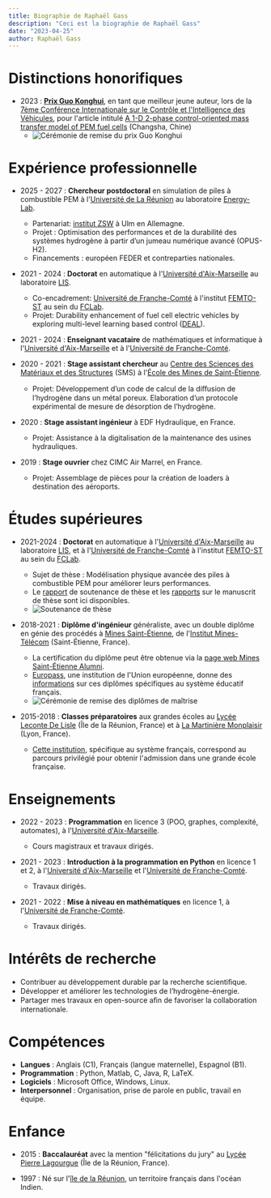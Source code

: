 ```yaml
---
title: Biographie de Raphaël Gass
description: "Ceci est la biographie de Raphaël Gass"
date: "2023-04-25"
author: Raphaël Gass
---
```


# Distinctions honorifiques

- 2023 : **[Prix Guo Konghui](https://gassraphael.github.io/resources/Guo_Konghui_award.pdf)**, en tant que meilleur jeune auteur, lors de la [7ème Conférence Internationale sur le Contrôle et l'Intelligence des Véhicules](http://www.ascl.jlu.edu.cn/vci/cvci2023.htm), pour l'article intitulé [A 1-D 2-phase control-oriented mass transfer model of PEM fuel cells](https://ieeexplore.ieee.org/document/10397331) (Changsha, Chine)
	- ![Cérémonie de remise du prix Guo Konghui](https://gassraphael.github.io/resources/Guo_Konghui_award_ceremony.jpg)
	
# Expérience professionnelle

- 2025 - 2027 : **Chercheur postdoctoral** en simulation de piles à combustible PEM à l'[Université de La Réunion](https://www.univ-reunion.fr/) au laboratoire [Energy-Lab](https://www.energylab.re/).  
   - Partenariat: [institut ZSW](https://www.zsw-bw.de/) à Ulm en Allemagne. 
   - Projet : Optimisation des performances et de la durabilité des systèmes hydrogène à partir
d’un jumeau numérique avancé (OPUS-H2).
   - Financements : européen FEDER et contreparties nationales.
  
- 2021 - 2024 : **Doctorat** en automatique à l'[Université d'Aix-Marseille](https://www.univ-amu.fr/) au laboratoire [LIS](https://www.lis-lab.fr/).
	- Co-encadrement: [Université de Franche-Comté](https://www.univ-fcomte.fr/) à l'institut [FEMTO-ST](https://www.femto-st.fr/en) au sein du [FCLab](https://www.fclab.fr/).
	- Projet: Durability enhancement of fuel cell electric vehicles by exploring multi-level learning based control ([DEAL](https://deal.lis-lab.fr/)).
    
- 2021 - 2024 : **Enseignant vacataire** de mathématiques et informatique à l'[Université d'Aix-Marseille](https://www.univ-amu.fr/) et à l'[Université de Franche-Comté](https://www.univ-fcomte.fr/).

- 2020 - 2021 : **Stage assistant chercheur** au [Centre des Sciences des Matériaux et des Structures](https://www.mines-stetienne.fr/recherche/centres-et-departements/sciences-des-materiaux-et-des-structures/) (SMS) à l'[École des Mines de Saint-Étienne](https://www.mines-stetienne.fr/).
	- Projet: Développement d’un code de calcul de la diﬀusion de l’hydrogène dans un métal poreux. Elaboration d’un protocole expérimental de mesure de désorption de l’hydrogène.

- 2020 : **Stage assistant ingénieur** à EDF Hydraulique, en France.
	- Projet: Assistance à la digitalisation de la maintenance des usines hydrauliques.

- 2019 : **Stage ouvrier** chez CIMC Air Marrel, en France.
	- Projet: Assemblage de pièces pour la création de loaders à destination des aéroports.

# Études supérieures

- 2021-2024 : **Doctorat** en automatique à l'[Université d'Aix-Marseille](https://www.univ-amu.fr/) au laboratoire [LIS](https://www.lis-lab.fr/), et à l'[Université de Franche-Comté](https://www.univ-fcomte.fr/) à l'institut [FEMTO-ST](https://www.femto-st.fr/en) au sein du [FCLab](https://www.fclab.fr/).
	- Sujet de thèse : Modélisation physique avancée des piles à combustible PEM pour améliorer leurs performances.
	- Le [rapport](https://gassraphael.github.io/resources/Defense_report.pdf) de soutenance de thèse et les [rapports](https://gassraphael.github.io/resources/Merged_reports.pdf) sur le manuscrit de thèse sont ici disponibles.
	- ![Soutenance de thèse](https://gassraphael.github.io/resources/Thesis_defense.jpg)

- 2018-2021 : **Diplôme d'ingénieur** généraliste, avec un double diplôme en génie des procédés à [Mines Saint-Étienne](https://www.mines-stetienne.fr/), de l'[Institut Mines-Télécom](https://www.imt.fr/) (Saint-Étienne, France).
	- La certification du diplôme peut être obtenue via la [page web Mines Saint-Étienne Alumni](https://mines-saint-etienne.org/fr/addressbook/fullsearch/index).
	- [Europass](https://europass.europa.eu/fr), une institution de l'Union européenne, donne des [informations](https://gassraphael.github.io/resources/Europass_informations.pdf) sur ces diplômes spécifiques au système éducatif français.
	- ![Cérémonie de remise des diplômes de maîtrise](https://gassraphael.github.io/resources/Master_degree_ceremony.JPG)
	
- 2015-2018 : **Classes préparatoires** aux grandes écoles au [Lycée Leconte De Lisle](https://etab.ac-reunion.fr/lyc-leconte-de-lisle/) (Île de la Réunion, France) et à [La Martinière Monplaisir](https://martiniere-monplaisir.ent.auvergnerhonealpes.fr/) (Lyon, France).
	- [Cette institution](https://en.wikipedia.org/wiki/Classe_pr%C3%A9paratoire_aux_grandes_%C3%A9coles), spécifique au système français, correspond au parcours privilégié pour obtenir l'admission dans une grande école française.
	
# Enseignements

- 2022 - 2023 : **Programmation** en licence 3 (POO, graphes, complexité, automates), à l'[Université d'Aix-Marseille](https://www.univ-amu.fr/). 
	- Cours magistraux et travaux dirigés.

- 2021 - 2023 : **Introduction à la programmation en Python** en licence 1 et 2, à l'[Université d'Aix-Marseille](https://www.univ-amu.fr/) et l'[Université de Franche-Comté](https://www.univ-fcomte.fr/). 
	- Travaux dirigés.

- 2021 - 2022 : **Mise à niveau en mathématiques** en licence 1, à l'[Université de Franche-Comté](https://www.univ-fcomte.fr/). 
	- Travaux dirigés.

# Intérêts de recherche

- Contribuer au développement durable par la recherche scientiﬁque.
- Développer et améliorer les technologies de l’hydrogène-énergie.
- Partager mes travaux en open-source aﬁn de favoriser la collaboration internationale.

# Compétences

- **Langues** : Anglais (C1), Français (langue maternelle), Espagnol (B1).
- **Programmation** : Python, Matlab, C, Java, R, LaTeX.
- **Logiciels** : Microsoft Office, Windows, Linux.
- **Interpersonnel** : Organisation, prise de parole en public, travail en équipe.

# Enfance

- 2015 : **Baccalauréat** avec la mention "félicitations du jury" au [Lycée Pierre Lagourgue](https://etab.ac-reunion.fr/lyc-pierre-lagourgue/) (Île de la Réunion, France).

- 1997 : Né sur l'[île de la Réunion](https://en.wikipedia.org/wiki/R%C3%A9union), un territoire français dans l'océan Indien.
```
